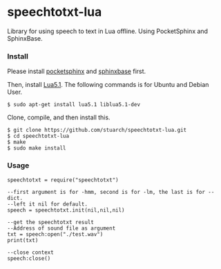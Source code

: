 # speechtotxt-lua
Library for using speech to text in Lua offline. Using PocketSphinx and SphinxBase.

### Install

Please install [pocketsphinx](https://github.com/cmusphinx/pocketsphinx) and [sphinxbase](https://github.com/cmusphinx/sphinxbase) first.

Then, install [Lua5.1](https://www.lua.org/). The following commands is for Ubuntu and Debian User.
```
$ sudo apt-get install lua5.1 liblua5.1-dev
```
Clone, compile, and then install this.
```
$ git clone https://github.com/stuarch/speechtotxt-lua.git
$ cd speechtotxt-lua
$ make
$ sudo make install
```

### Usage

```
speechtotxt = require("speechtotxt")

--first argument is for -hmm, second is for -lm, the last is for --dict.
--left it nil for default.
speech = speechtotxt.init(nil,nil,nil)

--get the speechtotxt result
--Address of sound file as argument
txt = speech:open("./test.wav")
print(txt)

--close context
speech:close()
```
